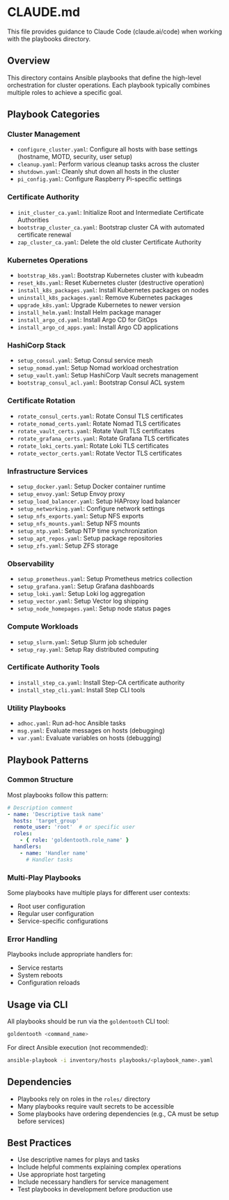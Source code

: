 # CLAUDE.md

This file provides guidance to Claude Code (claude.ai/code) when working with the playbooks directory.

## Overview

This directory contains Ansible playbooks that define the high-level orchestration for cluster operations. Each playbook typically combines multiple roles to achieve a specific goal.

## Playbook Categories

### Cluster Management
- `configure_cluster.yaml`: Configure all hosts with base settings (hostname, MOTD, security, user setup)
- `cleanup.yaml`: Perform various cleanup tasks across the cluster
- `shutdown.yaml`: Cleanly shut down all hosts in the cluster
- `pi_config.yaml`: Configure Raspberry Pi-specific settings

### Certificate Authority
- `init_cluster_ca.yaml`: Initialize Root and Intermediate Certificate Authorities
- `bootstrap_cluster_ca.yaml`: Bootstrap cluster CA with automated certificate renewal
- `zap_cluster_ca.yaml`: Delete the old cluster Certificate Authority

### Kubernetes Operations
- `bootstrap_k8s.yaml`: Bootstrap Kubernetes cluster with kubeadm
- `reset_k8s.yaml`: Reset Kubernetes cluster (destructive operation)
- `install_k8s_packages.yaml`: Install Kubernetes packages on nodes
- `uninstall_k8s_packages.yaml`: Remove Kubernetes packages
- `upgrade_k8s.yaml`: Upgrade Kubernetes to newer version
- `install_helm.yaml`: Install Helm package manager
- `install_argo_cd.yaml`: Install Argo CD for GitOps
- `install_argo_cd_apps.yaml`: Install Argo CD applications

### HashiCorp Stack
- `setup_consul.yaml`: Setup Consul service mesh
- `setup_nomad.yaml`: Setup Nomad workload orchestration
- `setup_vault.yaml`: Setup HashiCorp Vault secrets management
- `bootstrap_consul_acl.yaml`: Bootstrap Consul ACL system

### Certificate Rotation
- `rotate_consul_certs.yaml`: Rotate Consul TLS certificates
- `rotate_nomad_certs.yaml`: Rotate Nomad TLS certificates
- `rotate_vault_certs.yaml`: Rotate Vault TLS certificates
- `rotate_grafana_certs.yaml`: Rotate Grafana TLS certificates
- `rotate_loki_certs.yaml`: Rotate Loki TLS certificates
- `rotate_vector_certs.yaml`: Rotate Vector TLS certificates

### Infrastructure Services
- `setup_docker.yaml`: Setup Docker container runtime
- `setup_envoy.yaml`: Setup Envoy proxy
- `setup_load_balancer.yaml`: Setup HAProxy load balancer
- `setup_networking.yaml`: Configure network settings
- `setup_nfs_exports.yaml`: Setup NFS exports
- `setup_nfs_mounts.yaml`: Setup NFS mounts
- `setup_ntp.yaml`: Setup NTP time synchronization
- `setup_apt_repos.yaml`: Setup package repositories
- `setup_zfs.yaml`: Setup ZFS storage

### Observability
- `setup_prometheus.yaml`: Setup Prometheus metrics collection
- `setup_grafana.yaml`: Setup Grafana dashboards
- `setup_loki.yaml`: Setup Loki log aggregation
- `setup_vector.yaml`: Setup Vector log shipping
- `setup_node_homepages.yaml`: Setup node status pages

### Compute Workloads
- `setup_slurm.yaml`: Setup Slurm job scheduler
- `setup_ray.yaml`: Setup Ray distributed computing

### Certificate Authority Tools
- `install_step_ca.yaml`: Install Step-CA certificate authority
- `install_step_cli.yaml`: Install Step CLI tools

### Utility Playbooks
- `adhoc.yaml`: Run ad-hoc Ansible tasks
- `msg.yaml`: Evaluate messages on hosts (debugging)
- `var.yaml`: Evaluate variables on hosts (debugging)

## Playbook Patterns

### Common Structure
Most playbooks follow this pattern:
```yaml
# Description comment
- name: 'Descriptive task name'
  hosts: 'target_group'
  remote_user: 'root'  # or specific user
  roles:
    - { role: 'goldentooth.role_name' }
  handlers:
    - name: 'Handler name'
      # Handler tasks
```

### Multi-Play Playbooks
Some playbooks have multiple plays for different user contexts:
- Root user configuration
- Regular user configuration
- Service-specific configurations

### Error Handling
Playbooks include appropriate handlers for:
- Service restarts
- System reboots
- Configuration reloads

## Usage via CLI

All playbooks should be run via the `goldentooth` CLI tool:
```bash
goldentooth <command_name>
```

For direct Ansible execution (not recommended):
```bash
ansible-playbook -i inventory/hosts playbooks/<playbook_name>.yaml
```

## Dependencies

- Playbooks rely on roles in the `roles/` directory
- Many playbooks require vault secrets to be accessible
- Some playbooks have ordering dependencies (e.g., CA must be setup before services)

## Best Practices

- Use descriptive names for plays and tasks
- Include helpful comments explaining complex operations
- Use appropriate host targeting
- Include necessary handlers for service management
- Test playbooks in development before production use